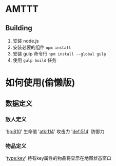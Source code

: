 # AMTTT

## Building

1. 安装 node.js
2. 安装必要的组件 `npm install`
3. 安装 gulp 命令行 `npm install --global gulp`
4. 使用 `gulp build` 任务


# 如何使用(偷懒版)
## 数据定义
### 敌人定义
'<hp:810>' 生命值
'<atk:114>' 攻击力
'<def:514>' 防御力
### 物品定义
'<type:key>' 持有key属性的物品将显示在地图状态窗口
